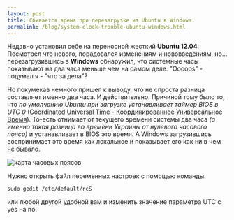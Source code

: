 ```yaml
---
layout: post
title: Сбивается время при перезагрузке из Ubuntu в Windows.
permalink: /blog/system-clock-trouble-ubuntu-windows.html
---
```

Недавно установил себе на переносной жесткий **Ubuntu 12.04**. Посмотрел что нового, порадовался изменениям и нововведениям, но... перезагрузившись в **Windows** обнаружил, что системные часы показывают на два часа меньше чем на самом деле. "Oooops" - подумал я - "что за дела"?

Но покумекав немного пришел к выводу, что не спроста разница составляет именно два часа. И действительно. Причиной тому было то, что *по умолчанию Ubuntu при загрузке устанавливает таймер BIOS в UTC 0* ([Coordinated Universal Time - Координированное Универсальное Время](https://ru.wikipedia.org/wiki/%D0%92%D1%81%D0%B5%D0%BC%D0%B8%D1%80%D0%BD%D0%BE%D0%B5_%D0%BA%D0%BE%D0%BE%D1%80%D0%B4%D0%B8%D0%BD%D0%B8%D1%80%D0%BE%D0%B2%D0%B0%D0%BD%D0%BD%D0%BE%D0%B5_%D0%B2%D1%80%D0%B5%D0%BC%D1%8F)). То-есть отнимает от текущего времени системы два часа *(а именно такая разница во времени Украины от нулевого часового пояса)* и устанавливает в BIOS это время. А Windows загрузившись воспринимает это время как локальное и показывает его как ни в чем не бывало.

<!--more-->

![карта часовых поясов](http://upload.wikimedia.org/wikipedia/commons/thumb/a/ad/Standard_time_zones_of_the_world.png/800px-Standard_time_zones_of_the_world.png)

Нужно открыть файл переменных настроек с помощью команды:

`sudo gedit /etc/default/rcS`

или любой другой удобной вам и изменить значение параметра UTC с yes на no.
